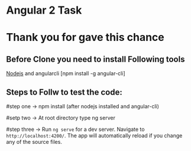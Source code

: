 # Angular 2 Task

# Thank you for gave this chance

## Before Clone you need to install Following tools
  [Nodejs](https://nodejs.org/en/) and 
  angularcli [npm install -g angular-cli]

## Steps to Follw to test the code:
 #step one -> npm install (after nodejs installed and angular-cli)
 
 #setp two -> At root directory type ng server 
 
 #step three -> 
  Run `ng serve` for a dev server. Navigate to `http://localhost:4200/`. The app will automatically reload if you change any  of the source files.
  


